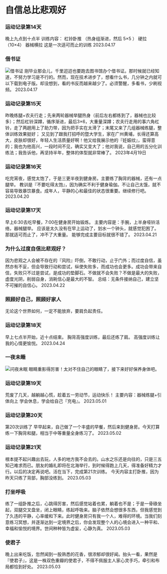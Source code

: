 # 自信总比悲观好




### 运动记录第14天
晚上九点到十点半
训练内容：
杠铃卧推 （热身组渐进，然后 5×5 ）
硬拉 （10×4）
器械横拉
这是一次适可而止的训练
2023.04.17


### 借书证
![借书证](https://oss.sssmoe.com/wp-content/uploads202406062155870.webp)
刚毕业那会儿，千里迢迢也要跑去图书馆办个借书证。那时候就已经知道，不努力学习是不行的。然而，现在技术进步了，想看什么书，几分钟之内就可以下载到电子版。却没想到，看的书反而越来越少了。必须警醒，多看书，少刷视频。
2023.04.17

### 运动记录第15天
昨晚练腿+农夫行走；先来两轮器械举腿热身（前后左右都练到了，器械也比较多）；然后杠铃深蹲，循序渐进，最后3×6，大重量深蹲；农夫行走用的事六角杠铃，走了两趟用上了助力带，因为把手实在太滑了；末尾又来了几组器械练腿，整体训练效果挺好；
又见到了跟我打招呼的暨大学生，家在广州黄埔，长得还算高大，皮肤却很好，年轻人生活质量好啊！他又给我展示他的『妊娠纹』，蛮得意的；我也为他高兴，一段时间不见，确实又变大了；他对我说，自己用的五分化训练法；我告诉他，再坚持半年，整体的体型就非常棒了。
2023年4月19日

### 运动记录第16天
吃完宵夜，感觉太饱了，于是三更半夜到健身房。主要练了胸背的器械，还有一点腿举。
教训是『不要吃得太饱』，因为确实不利于健身瑜伽。不让自己太饿，就不容易导致暴饮暴食。成年人，平静的心和最佳的状态很重要。继续修行吧。
2023.04.20


### 运动记录第17天
早上6:30去吃早餐，7:00在健身房开始锻炼。
主要内容是：手腕，上半身哑铃活络，器械腿举。
应该是太久没有在早上运动了，划水一个钟头，就感觉犯困了。那就适可而止了，冲不了大重量。
能够完成主要目标就很不错了。
2023.04.21

### 为什么过度自信比悲观好？
因为悲观之人会被不存在的『风险』吓倒，不敢行动，止于门外；而过度自信，虽然亦有不妥，但会导致行动和尝试，纵使失败多，而成功也会更多。成功会带来自信，失败只不过是尝试，是成功的垫脚石。不做就不会失败？不做是最大的失败，虚度光阴，削弱自身，消耗信心是最大的不智。
总结：无条件接纳自己，建立坚不可摧的自信心。
2023.04.22

### 照顾好自己，照顾好家人
无论这个世界如何，一定不能放弃，要肩负起责任。

### 运动记录第18天
早上七点半开始，近十点结束。
胸背高强度训练，最后还练了肩。
高强度训练让我的心情更愉悦。
2023.04.24

### 一夜未睡
![问夜未眠](https://oss.sssmoe.com/wp-content/uploads202406062155871.webp)
眼睛重影得厉害！太对不住自己的眼睛了，接下来好好保养身体吧。

### 运动记录第19天
荒废了几天，越躺越心慌，趁着五一劳动节，运动快乐！
主要内容：器械练腿+引体向上
学会休息，学会给自己『充电』。
2023.05.01

### 运动记录第20天
第20次训练了
早早起来，自己做了一个丰盛的早餐，然后来到健身房。今天打算练一下胸背和腿，相当于中等重量全身练习了。
2023.05.02

### 运动记录第21天
根本提不起兴趣出去玩，人多的地方我不会去的。山水之乐还是向往的，只是三五知己难求而已。朋友的婚礼即将在北海举行，到时候得跑上几天，得准备好精力才行。以后的决定再说吧。活在当下，完成第21次训练。
今天内容主打卧推，因为昨天只练了背部，胸部没练到。
2023.05.03

### 打坐呼吸
练了一组卧推之后，心跳得厉害，然后感觉站着也累，躺着也不是；于是一骨碌坐起，双腿交叉盘坐，闭上眼睛，练起呼吸来。脑子依然会想很多东西，但我感觉到了久违的平静，心率缓和下来。此时健身房只有我一个人，难得的环境。当我们刻意练习冥想，并逐渐达到一定境界之后，你会发现整个人的心境会进入一种平和、幸福和愉悦的境界。世间种种皆为虚妄，心静为真。
2023.05.03

### 使君子
晚上出来吃饭，忽然闻到一股熟悉的花香，很浓郁却很好闻。抬头一看，果然是『使君子』，这是一株双色重瓣的使君子，不得不佩服主人家心灵手巧，牵引和布局都恰到好处。
2023.05.03

